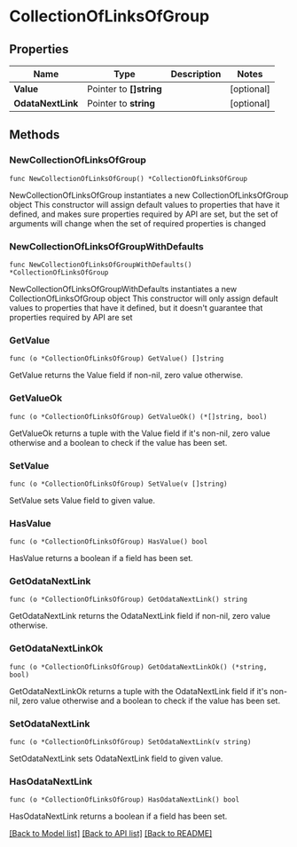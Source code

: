# CollectionOfLinksOfGroup

## Properties

Name | Type | Description | Notes
------------ | ------------- | ------------- | -------------
**Value** | Pointer to **[]string** |  | [optional] 
**OdataNextLink** | Pointer to **string** |  | [optional] 

## Methods

### NewCollectionOfLinksOfGroup

`func NewCollectionOfLinksOfGroup() *CollectionOfLinksOfGroup`

NewCollectionOfLinksOfGroup instantiates a new CollectionOfLinksOfGroup object
This constructor will assign default values to properties that have it defined,
and makes sure properties required by API are set, but the set of arguments
will change when the set of required properties is changed

### NewCollectionOfLinksOfGroupWithDefaults

`func NewCollectionOfLinksOfGroupWithDefaults() *CollectionOfLinksOfGroup`

NewCollectionOfLinksOfGroupWithDefaults instantiates a new CollectionOfLinksOfGroup object
This constructor will only assign default values to properties that have it defined,
but it doesn't guarantee that properties required by API are set

### GetValue

`func (o *CollectionOfLinksOfGroup) GetValue() []string`

GetValue returns the Value field if non-nil, zero value otherwise.

### GetValueOk

`func (o *CollectionOfLinksOfGroup) GetValueOk() (*[]string, bool)`

GetValueOk returns a tuple with the Value field if it's non-nil, zero value otherwise
and a boolean to check if the value has been set.

### SetValue

`func (o *CollectionOfLinksOfGroup) SetValue(v []string)`

SetValue sets Value field to given value.

### HasValue

`func (o *CollectionOfLinksOfGroup) HasValue() bool`

HasValue returns a boolean if a field has been set.

### GetOdataNextLink

`func (o *CollectionOfLinksOfGroup) GetOdataNextLink() string`

GetOdataNextLink returns the OdataNextLink field if non-nil, zero value otherwise.

### GetOdataNextLinkOk

`func (o *CollectionOfLinksOfGroup) GetOdataNextLinkOk() (*string, bool)`

GetOdataNextLinkOk returns a tuple with the OdataNextLink field if it's non-nil, zero value otherwise
and a boolean to check if the value has been set.

### SetOdataNextLink

`func (o *CollectionOfLinksOfGroup) SetOdataNextLink(v string)`

SetOdataNextLink sets OdataNextLink field to given value.

### HasOdataNextLink

`func (o *CollectionOfLinksOfGroup) HasOdataNextLink() bool`

HasOdataNextLink returns a boolean if a field has been set.


[[Back to Model list]](../README.md#documentation-for-models) [[Back to API list]](../README.md#documentation-for-api-endpoints) [[Back to README]](../README.md)


